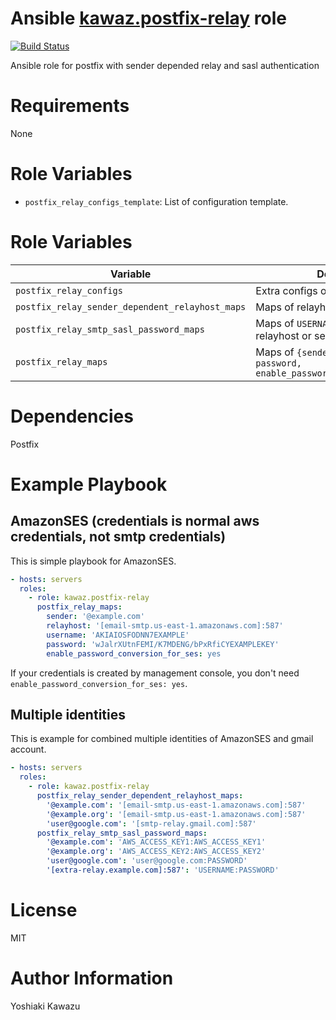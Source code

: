 # Ansible [kawaz.postfix-relay](https://galaxy.ansible.com/kawaz/postfix-relay/) role

[![Build Status](https://travis-ci.org/kawaz/ansible-role-postfix-relay.svg?branch=master)](https://travis-ci.org/kawaz/ansible-role-postfix-relay)

Ansible role for postfix with sender depended relay and sasl authentication

# Requirements

None

# Role Variables

- `postfix_relay_configs_template`: List of configuration template.

# Role Variables

|Variable|Description|Default|
|---|---|---|
|`postfix_relay_configs`|Extra configs of main.cf|`{}`|
|`postfix_relay_sender_dependent_relayhost_maps`|Maps of relayhost for each sender|`{}`|
|`postfix_relay_smtp_sasl_password_maps`|Maps of `USERNAME:PASSWORD` for each relayhost or sender|`{}`|
|`postfix_relay_maps`|Maps of `{sender, relayhost, password, enable_password_conversion_for_ses}`|`{}`|

# Dependencies

Postfix

# Example Playbook

## AmazonSES (credentials is normal aws credentials, not smtp credentials)
This is simple playbook for AmazonSES.

```yaml
- hosts: servers
  roles:
    - role: kawaz.postfix-relay
      postfix_relay_maps:
        sender: '@example.com'
        relayhost: '[email-smtp.us-east-1.amazonaws.com]:587'
        username: 'AKIAIOSFODNN7EXAMPLE'
        password: 'wJalrXUtnFEMI/K7MDENG/bPxRfiCYEXAMPLEKEY'
        enable_password_conversion_for_ses: yes
```

If your credentials is created by management console, you don't need `enable_password_conversion_for_ses: yes`.

## Multiple identities
This is example for combined multiple identities of AmazonSES and gmail account.

```yaml
- hosts: servers
  roles:
    - role: kawaz.postfix-relay
      postfix_relay_sender_dependent_relayhost_maps:
        '@example.com': '[email-smtp.us-east-1.amazonaws.com]:587'
        '@example.org': '[email-smtp.us-east-1.amazonaws.com]:587'
        'user@google.com': '[smtp-relay.gmail.com]:587'
      postfix_relay_smtp_sasl_password_maps:
        '@example.com': 'AWS_ACCESS_KEY1:AWS_ACCESS_KEY1'
        '@example.org': 'AWS_ACCESS_KEY2:AWS_ACCESS_KEY2'
        'user@google.com': 'user@google.com:PASSWORD'
        '[extra-relay.example.com]:587': 'USERNAME:PASSWORD'
```

# License

MIT

# Author Information

Yoshiaki Kawazu
